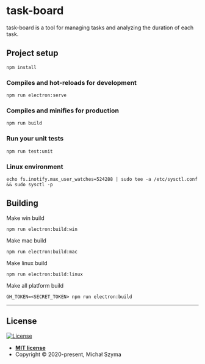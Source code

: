 # task-board

task-board is a tool for managing tasks and analyzing the duration of each task.

## Project setup
```
npm install
```

### Compiles and hot-reloads for development
```
npm run electron:serve
```

### Compiles and minifies for production
```
npm run build
```

### Run your unit tests
```
npm run test:unit
```

### Linux environment
```
echo fs.inotify.max_user_watches=524288 | sudo tee -a /etc/sysctl.conf && sudo sysctl -p
```

## Building
Make win build

```
npm run electron:build:win
```

Make mac build

```
npm run electron:build:mac
```

Make linux build

```
npm run electron:build:linux
```

Make all platform build

```
GH_TOKEN=<SECRET_TOKEN> npm run electron:build
```
---

## License

[![License](http://img.shields.io/:license-mit-blue.svg?style=flat-square)](http://badges.mit-license.org)

- **[MIT license](https://opensource.org/licenses/MIT)**
- Copyright © 2020-present, Michał Szyma